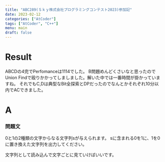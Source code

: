 ```yaml
---
title: "ABC289(Ｓｋｙ株式会社プログラミングコンテスト2023)参加記"
date: 2023-02-12
categories: ["AtCoder"]
tags: ["AtCoder", "C++"]
menu: main
draft: false
---
```


# Result
ABCDの4完でPerfomanceは1114でした。
B問題めんどくさいなと思ったのでUnion Findで殴りかかってしましました。解いた中では一番時間が掛かっていますね。
それでもC,Dは典型なBit全探索とDPだったのでなんとかそれぞれ10分以内でACできました。

# A 
### 問題文
0と1の2種類の文字からなる文字列sが与えられます。 
sに含まれる0を1に、1を0に置き換えた文字列を出力してください。

文字列として読み込んで文字ごとに見ていけばいいです。
